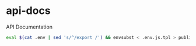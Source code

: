 # api-docs
API Documentation

```sh
eval $(cat .env | sed 's/^/export /') && envsubst < .env.js.tpl > public/static/js/env.js
```